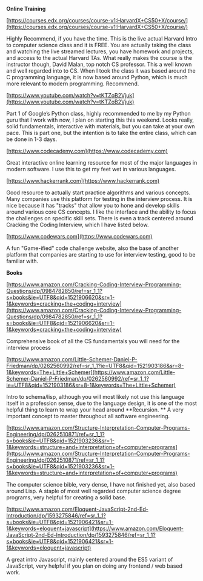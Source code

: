 **Online Training**

[https://courses.edx.org/courses/course-v1:HarvardX+CS50+X/course/](https://courses.edx.org/courses/course-v1:HarvardX+CS50+X/course/)

Highly Recommend, if you have the time.  This is the live actual Harvard Intro to computer science class and it is FREE.  You are actually taking the class and watching the live streamed lectures, you have homework and projects, and access to the actual Harvard TAs.  What really makes the course is the instructor though, David Malan, top notch CS professor.  This a well known and well regarded into to CS.  When I took the class it was based around the C programming language, it is now based around Python, which is much more relevant to modern programming. Recommend.

[https://www.youtube.com/watch?v=tKTZoB2Vjuk](https://www.youtube.com/watch?v=tKTZoB2Vjuk)

Part 1 of Google’s Python class, highly recommended to me by my Python guru that I work with now, I plan on starting this this weekend.  Looks really, solid fundamentals, interactive with materials, but you can take at your own pace. This is part one, but the intention is to take the entire class, which can be done in 1-3 days.

[https://www.codecademy.com](https://www.codecademy.com)

Great interactive online learning resource for most of the major languages in modern software.  I use this to get my feet wet in various languages.

[https://www.hackerrank.com](https://www.hackerrank.com)

Good resource to actually start practice algorithms and various concepts.  Many companies use this platform for testing in the interview process.  It is nice because it has "tracks" that allow you to hone and develop skills around various core CS concepts.  I like the interface and the ability to focus the challenges on specific skill sets.  There is even a track centered around Cracking the Coding Interview, which I have listed below.

[https://www.codewars.com](https://www.codewars.com)

A fun "Game-ified" code challenge website, also the base of another platform that companies are starting to use for interview testing, good to be familiar with.

**Books**

[https://www.amazon.com/Cracking-Coding-Interview-Programming-Questions/dp/0984782850/ref=sr_1_1?s=books&ie=UTF8&qid=1521906620&sr=1-1&keywords=cracking+the+coding+interview](https://www.amazon.com/Cracking-Coding-Interview-Programming-Questions/dp/0984782850/ref=sr_1_1?s=books&ie=UTF8&qid=1521906620&sr=1-1&keywords=cracking+the+coding+interview)

Comprehensive book of all the CS fundamentals you will need for the interview process

[https://www.amazon.com/Little-Schemer-Daniel-P-Friedman/dp/0262560992/ref=sr_1_1?ie=UTF8&qid=1521903186&sr=8-1&keywords=The+Little+Schemer](https://www.amazon.com/Little-Schemer-Daniel-P-Friedman/dp/0262560992/ref=sr_1_1?ie=UTF8&qid=1521903186&sr=8-1&keywords=The+Little+Schemer)

Intro to schema/lisp, although you will most likely not use this language itself in a profession sense, due to the language design, it is one of the most helpful thing to learn to wrap your head around **Recursion. ** A very important concept to master throughout all software engineering.

[https://www.amazon.com/Structure-Interpretation-Computer-Programs-Engineering/dp/0262510871/ref=sr_1_1?s=books&ie=UTF8&qid=1521903236&sr=1-1&keywords=structure+and+interpretation+of+computer+programs](https://www.amazon.com/Structure-Interpretation-Computer-Programs-Engineering/dp/0262510871/ref=sr_1_1?s=books&ie=UTF8&qid=1521903236&sr=1-1&keywords=structure+and+interpretation+of+computer+programs)

The computer science bible, very dense, I have not finished yet, also based around Lisp.  A staple of most well regarded computer science degree programs, very helpful for creating a solid base.

[https://www.amazon.com/Eloquent-JavaScript-2nd-Ed-Introduction/dp/1593275846/ref=sr_1_1?s=books&ie=UTF8&qid=1521906421&sr=1-1&keywords=eloquent+javascript](https://www.amazon.com/Eloquent-JavaScript-2nd-Ed-Introduction/dp/1593275846/ref=sr_1_1?s=books&ie=UTF8&qid=1521906421&sr=1-1&keywords=eloquent+javascript)

A great intro Javascript, mainly centered around the ES5 variant of JavaScript, very helpful if you plan on doing any frontend / web based work.

